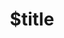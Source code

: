 ---
title: $title
second_title: Aspose.Imaging.HEIC.Adapter for .NET API Reference
description: $description
type: docs
weight: $weight
url: /adapters/net/aspose.imaging.heic.adapter/$ref/
---
